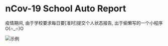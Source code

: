 ﻿# nCov-19 School Auto Report

疫情期间, 由于学校要求每日要[准时]提交个人状态报告, 出于偷懒写的一个小程序 O(∩_∩)O

![示例](https://github.com/invenleey/yq-report/blob/master/exp.png)

